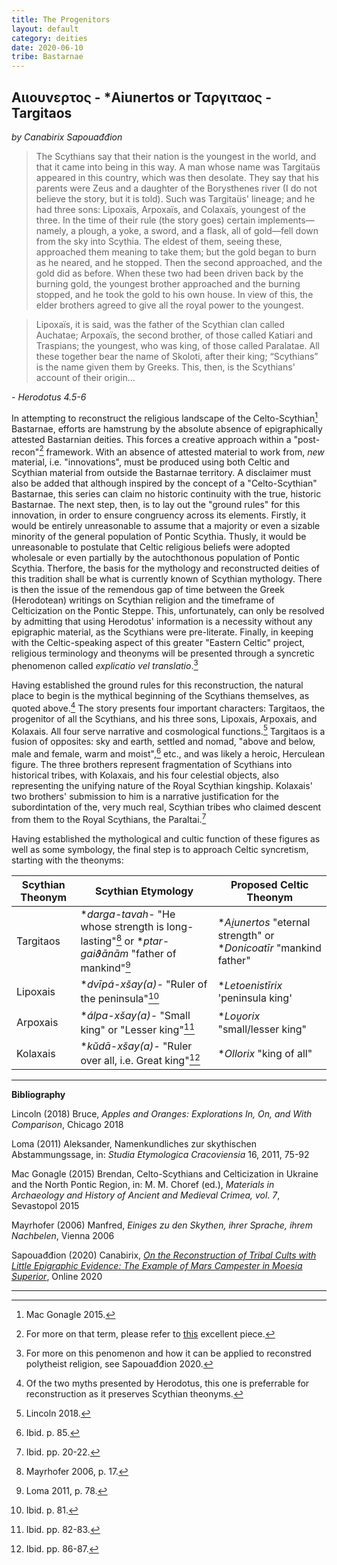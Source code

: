 ```yaml
---
title: The Progenitors
layout: default
category: deities
date: 2020-06-10
tribe: Bastarnae
---
```




## Αιιουνερτος - *Aiunertos or Ταργιταος - Targitaos

*by Canabirix Sapouađđion*



> The Scythians say that their nation is the youngest in the world, and that it came into being in this way. A man whose name was Targitaüs appeared in this country, which was then desolate. They say that his parents were Zeus and a daughter of the Borysthenes river (I do not believe the story, but it is told). Such was Targitaüs' lineage; and he had three sons: Lipoxaïs, Arpoxaïs, and Colaxaïs, youngest of the three. In the time of their rule (the story goes) certain implements—namely, a plough, a yoke, a sword, and a flask, all of gold—fell down from the sky into Scythia. The eldest of them, seeing these, approached them meaning to take them; but the gold began to burn as he neared, and he stopped. Then the second approached, and the gold did as before. When these two had been driven back by the burning gold, the youngest brother approached and the burning stopped, and he took the gold to his own house. In view of this, the elder brothers agreed to give all the royal power to the youngest.

> Lipoxaïs, it is said, was the father of the Scythian clan called Auchatae; Arpoxaïs, the second brother, of those called Katiari and Traspians; the youngest, who was king, of those called Paralatae. All these together bear the name of Skoloti, after their king; “Scythians” is the name given them by Greeks. This, then, is the Scythians' account of their origin...

\- *Herodotus 4.5-6*



In attempting to reconstruct the religious landscape of the Celto-Scythian[^1] Bastarnae, efforts are hamstrung by the absolute absence of epigraphically attested Bastarnian deities. This forces a creative approach within a "post-recon"[^2] framework. With an absence of attested material to work from, *new* material, i.e. "innovations", must be produced using both Celtic and Scythian material from outside the Bastarnae territory. A disclaimer must also be added that although inspired by the concept of a "Celto-Scythian" Bastarnae, this series can claim no historic continuity with the true, historic Bastarnae. The next step, then, is to lay out the "ground rules" for this innovation, in order to ensure congruency across its elements. Firstly, it would be entirely unreasonable to assume that a majority or even a sizable minority of the general population of Pontic Scythia. Thusly, it would be unreasonable to postulate that Celtic religious beliefs were adopted wholesale or even partially by the autochthonous population of Pontic Scythia. Therfore, the basis for the mythology and reconstructed deities of this tradition shall be what is currently known of Scythian mythology. There is then the issue of the remendous gap of time between the Greek (Herodotean) writings on Scythian religion and the timeframe of Celticization on the Pontic Steppe. This, unfortunately, can only be resolved by admitting that using Herodotus' information is a necessity without any epigraphic material, as the Scythians were pre-literate. Finally, in keeping with the Celtic-speaking aspect of this greater "Eastern Celtic" project, religious terminology and theonyms will be presented through a syncretic phenomenon called *explicatio vel translatio*.[^3]



Having established the ground rules for this reconstruction, the natural place to begin is the mythical beginning of the Scythians themselves, as quoted above.[^4] The story presents four important characters: Targitaos, the progenitor of all the Scythians, and his three sons, Lipoxais, Arpoxais, and Kolaxais. All four serve narrative and cosmological functions.[^5] Targitaos is a fusion of opposites: sky and earth, settled and nomad, "above and below, male and female, warm and moist",[^6] etc., and was likely a heroic, Herculean figure. The three brothers represent fragmentation of Scythians into historical tribes, with Kolaxais, and his four celestial objects, also representing the unifying nature of the Royal Scythian kingship. Kolaxais' two brothers' submission to him is a narrative justification for the subordintation of the, very much real, Scythian tribes who claimed descent from them to the Royal Scythians, the Paraltai.[^7]



Having established the mythological and cultic function of these figures as well as some symbology, the final step is to approach Celtic syncretism, starting with the theonyms:



| Scythian Theonym | Scythian Etymology                                           | Proposed Celtic Theonym                                      |
| ---------------- | ------------------------------------------------------------ | ------------------------------------------------------------ |
| Targitaos        | \**darga-tavah-* "He whose strength is long-lasting"[^8] or \**ptar-gaiϑānām* "father of mankind"[^9] | \**Ai̯unertos* "eternal strength" or \**Donicoatīr* "mankind father" |
| Lipoxais         | \**dvīpá-xs̆ay(a)-* "Ruler of the peninsula"[^10]             | \**Letoenistīrix* 'peninsula king'                           |
| Arpoxais         | \**álpa-xs̆ay(a)-* "Small king" or "Lesser king"[^11]         | \**Lou̯orix* "small/lesser king"                              |
| Kolaxais         | \**kŭdā-xs̆ay(a)-* "Ruler over all, i.e. Great king"[^12]     | \**Ollorix* "king of all"                                    |



----------

**Bibliography**



Lincoln (2018) Bruce, *Apples and Oranges: Explorations In, On, and With Comparison*, Chicago 2018



Loma (2011) Aleksander, Namenkundliches zur skythischen Abstammungssage, in: *Studia Etymologica Cracoviensia* 16, 2011, 75-92



Mac Gonagle (2015) Brendan, Celto-Scythians and Celticization in Ukraine and the North Pontic Region, in: M. M. Choref (ed.), *Materials in Archaeology and History of Ancient and Medieval Crimea, vol. 7*, Sevastopol 2015



Mayrhofer (2006) Manfred, *Einiges zu den Skythen, ihrer Sprache, ihrem Nachbelen*, Vienna 2006



Sapouađđion (2020) Canabirix, [*On the Reconstruction of Tribal Cults with Little Epigraphic Evidence: The Example of Mars Campester in Moesia Superior*](https://sapouidugnatos.github.io/uaricelton/articles/recon-1.html), Online 2020



----------

[^1]: Mac Gonagle 2015.
[^2]: For more on that term, please refer to [this](https://axeandplough.com/2020/05/23/post-recon-what-happens-next/) excellent piece.
[^3]: For more on this penomenon and how it can be applied to reconstred polytheist religion, see Sapouađđion 2020.
[^4]: Of the two myths presented by Herodotus, this one is preferrable for reconstruction as it preserves Scythian theonyms.
[^5]: Lincoln 2018.
[^6]: Ibid. p. 85.
[^7]: Ibid. pp. 20-22.
[^8]: Mayrhofer 2006, p. 17.
[^9]: Loma 2011, p. 78.
[^10]: Ibid. p. 81.
[^11]: Ibid. pp. 82-83.
[^12]: Ibid. pp. 86-87.